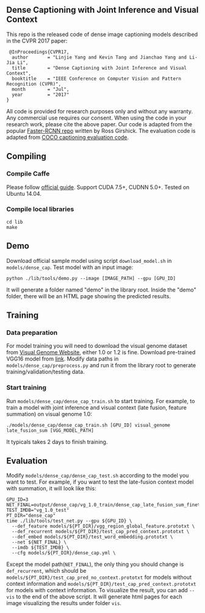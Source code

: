 ## Dense Captioning with Joint Inference and Visual Context ##
This repo is the released code of dense image captioning models described in the CVPR 2017 paper:
```
 @InProceedings{CVPR17,
  author       = "Linjie Yang and Kevin Tang and Jianchao Yang and Li-Jia Li",
  title        = "Dense Captioning with Joint Inference and Visual Context",
  booktitle    = "IEEE Conference on Computer Vision and Pattern Recognition (CVPR)",
  month        = "Jul",
  year         = "2017"
}
```
All code is provided for research purposes only and without any warranty. Any commercial use requires our consent. When using the code in your research work, please cite the above paper.
Our code is adapted from the popular [Faster-RCNN repo](https://github.com/rbgirshick/py-faster-rcnn) written by Ross Girshick. The evaluation code is adapted from [COCO captioning evaluation code](https://github.com/tylin/coco-caption).


## Compiling ##

### Compile Caffe ###
Please follow [official guide](http://caffe.berkeleyvision.org/). Support CUDA 7.5+, CUDNN 5.0+. Tested on Ubuntu 14.04.
### Compile local libraries ###
```
cd lib
make
```
## Demo ##
Download official sample model using script `download_model.sh` in `models/dense_cap`.
Test model with an input image:
```
python ./lib/tools/demo.py --image [IMAGE_PATH] --gpu [GPU_ID]
```
It will generate a folder named "demo" in the library root. Inside the "demo" folder, there will be an HTML page showing the predicted results.
## Training ##
### Data preparation ###
For model training you will need to download the visual genome dataset from [Visual Genome Website](http://visualgenome.org/api/v0/api_home.html), either 1.0 or 1.2 is fine.
Download pre-trained VGG16 model from [link](http://www.robots.ox.ac.uk/~vgg/software/very_deep/caffe/VGG_ILSVRC_16_layers.caffemodel).
Modify data paths in `models/dense_cap/preprocess.py` and run it from the library root to generate training/validation/testing data.

### Start training ###
Run `models/dense_cap/dense_cap_train.sh` to start training. For example, to train a model with joint inference and visual context (late fusion, feature summation) on visual genome 1.0:
```
./models/dense_cap/dense_cap_train.sh [GPU_ID] visual_genome late_fusion_sum [VGG_MODEL_PATH] 
```
It typicals takes 2 days to finish training.
## Evaluation ##
Modify `models/dense_cap/dense_cap_test.sh` according to the model you want to test. For example, if you want to test the late-fusion context model with summation, it will look like this:
```
GPU_ID=3
NET_FINAL=output/dense_cap/vg_1.0_train/dense_cap_late_fusion_sum_finetune_iter_200000.caffemodel
TEST_IMDB="vg_1.0_test"
PT_DIR="dense_cap"
time ./lib/tools/test_net.py --gpu ${GPU_ID} \
  --def_feature models/${PT_DIR}/vgg_region_global_feature.prototxt \
  --def_recurrent models/${PT_DIR}/test_cap_pred_context.prototxt \
  --def_embed models/${PT_DIR}/test_word_embedding.prototxt \
  --net ${NET_FINAL} \
  --imdb ${TEST_IMDB} \
  --cfg models/${PT_DIR}/dense_cap.yml \
```
Except the model path(`NET_FINAL`), the only thing you should change is `def_recurrent`, which should be `models/${PT_DIR}/test_cap_pred_no_context.prototxt` for models without context information and `models/${PT_DIR}/test_cap_pred_context.prototxt` for models with context information.
To visualize the result, you can add `--vis` to the end of the above script. It will generate html pages for each image visualizing the results under folder `vis`.
